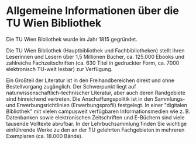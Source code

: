 # Allgemeine Informationen über die TU Wien Bibliothek

Die TU Wien Bibliothek wurde im Jahr 1815 gegründet.

Die TU Wien Bibliothek (Hauptbibliothek und Fachbibliotheken) stellt ihren Leserinnen und Lesern über 1,5 Millionen Bücher, ca. 125.000 Ebooks und zahlreiche Fachzeitschriften (ca. 630 Titel in gedruckter Form, ca. 7000 elektronisch TU-weit lesbar) zur Verfügung.

Ein Großteil der Literatur ist in den Freihandbereichen direkt und ohne Bestellvorgang zugänglich. Der Schwerpunkt liegt auf naturwissenschaftlich-technischer Literatur, aber auch deren Randgebiete sind hinreichend vertreten. Die Anschaffungspolitik ist in den Sammlungs- und Erwerbungsrichtlinien (Erwerbungsprofil) festgelegt.
In einer "digitalen Bibliothek" mit vielen campusweit verfügbaren Informationsmedien wie z. B. Datenbanken sowie elektronischen Zeitschriften und E-Büchern sind viele tausende Volltexte abrufbar.
In der Lehrbuchsammlung finden Sie wichtige einführende Werke zu den an der TU gelehrten Fachgebieten in mehreren Exemplaren (ca. 18.000 Bände).

